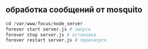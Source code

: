 ## обработка сообщений от mosquito

```python
cd /var/www/focus/node_server
forever start server.js # запуск
forever stop server.js # остановка
forever restart server.js # перезапуск
```

